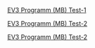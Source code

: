 [EV3 Programm (MB) Test-1](https://makecode.com/_F6cAoYf4WDHC)

[EV3 Programm (MB) Test-2](https://makecode.com/_CbhYhkHUbVgT)

[EV3 Programm (MB) Test-2](https://makecode.com/_Ry91dwCA8Mvu)

